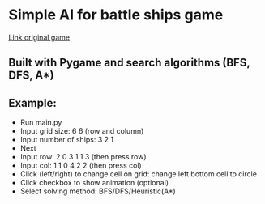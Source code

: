 # **Simple AI for battle ships game** 
[Link original game](https://www.puzzle-battleships.com/)
## Built with Pygame and search algorithms (BFS, DFS, A*)
## Example:
- Run main.py
- Input grid size: 6 6 (row and column)
- Input number of ships: 3 2 1
- Next
- Input row: 2 0 3 1 1 3 (then press row)
- Input col: 1 1 0 4 2 2 (then press col)
- Click (left/right) to change cell on grid: change left bottom cell to circle
- Click checkbox to show animation (optional)
- Select solving method: BFS/DFS/Heuristic(A*)